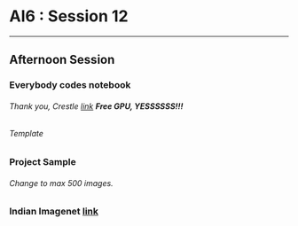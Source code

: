 # AI6 : Session 12

----
## Afternoon Session

### Everybody codes notebook
###### Thank you, Crestle [link](http://crestle.ai) **Free GPU, YESSSSSS!!!**
###### Template []()
### Project Sample
###### Change to max 500 images.
### Indian Imagenet [link](https://docs.google.com/document/d/1XuwyO4_eZ9WGEb8iVxcMUvZMnBo9KrfVB1bteptVFSM/edit?usp=sharing)

### 
